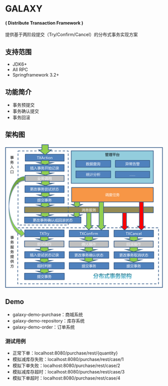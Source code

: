 # GALAXY
#### ( Distribute Transaction Framework )
提供基于两阶段提交（Try/Confirm/Cancel）的分布式事务实现方案

## 支持范围
* JDK6+
* All RPC
* Springframework 3.2+
 
## 功能简介

* 事务预提交
* 事务确认提交
* 事务回滚
	

## 架构图
![Galaxy Architecture](galaxy-doc/images/architecture.png)

## Demo
* galaxy-demo-purchase：商城系统
* galaxy-demo-repository：库存系统
* galaxy-demo-order：订单系统

### 测试用例
* 正常下单：localhost:8080/purchase/rest/{quantity}   
* 模拟减库存失败：localhost:8080/purchase/rest/case/1     
* 模拟下单失败：localhost:8080/purchase/rest/case/2     
* 模拟减库存超时：localhost:8080/purchase/rest/case/3     
* 模拟下单超时：localhost:8080/purchase/rest/case/4     

